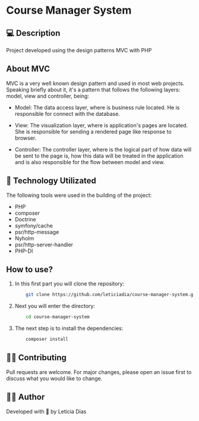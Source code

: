 # Course Manager System 

## 💻 Description
<p>Project developed using the design patterns MVC with PHP</p>

## About MVC
<p>
MVC is a very well known design pattern and used in most web projects. Speaking briefly about it, it's a pattern that follows the following layers: model, view and controller, being:

- Model: The data access layer, where is business rule located. He is responsible for connect with the database.

- View: The visualization layer, where is application's pages are located. She is responsible for sending a rendered page like response to browser.
- Controller: The controller layer, where is the logical part of how data will be sent to the page is, how this data will be treated in the application and is also responsible for the flow between model and view.
</p>


## 🚀 Technology Utilizated
<p>The following tools were used in the building of the project:</p>

- PHP
- composer
- Doctrine
- symfony/cache
- psr/http-message 
- Nyholm
- psr/http-server-handler
- PHP-DI

## How to use?
1. In this first part you will clone the repository:
    ```bash
        git clone https://github.com/leticiadia/course-manager-system.git
    ```
2. Next you will enter the directory:
    ```bash 
        cd course-manager-system
    ```
3. The next step is to install the dependencies:
    ```bash
        composer install
    ```       
	
## 👩‍💻 Contributing
Pull requests are welcome. For major changes, please open an issue first to discuss what you would like to change.

## 👩‍🚀 Author 
<p>Developed with 💜 by Leticia Dias</p>